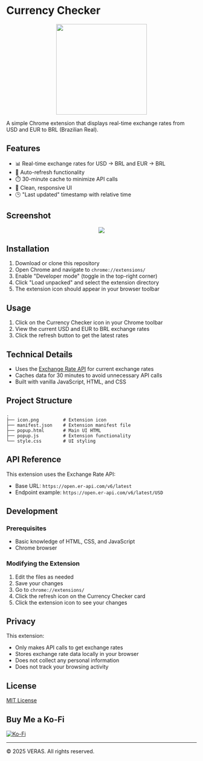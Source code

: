 # Currency Checker

<div align="center"">
  <img src="https://github.com/user-attachments/assets/19ace3d6-029f-469f-a429-adb6a060c15c" style="height: 240px;" />
</div>

A simple Chrome extension that displays real-time exchange rates from USD and EUR to BRL (Brazilian Real).

## Features

- 📊 Real-time exchange rates for USD → BRL and EUR → BRL
- 🔄 Auto-refresh functionality
- ⏱️ 30-minute cache to minimize API calls
- 📱 Clean, responsive UI
- 🕒 "Last updated" timestamp with relative time

## Screenshot
<div align="center"">
  <img src="https://i.imgur.com/KWNQkHs.png"/>
</div>

## Installation

1. Download or clone this repository
2. Open Chrome and navigate to `chrome://extensions/`
3. Enable "Developer mode" (toggle in the top-right corner)
4. Click "Load unpacked" and select the extension directory
5. The extension icon should appear in your browser toolbar

## Usage

1. Click on the Currency Checker icon in your Chrome toolbar
2. View the current USD and EUR to BRL exchange rates
3. Click the refresh button to get the latest rates

## Technical Details

- Uses the [Exchange Rate API](https://open.er-api.com) for current exchange rates
- Caches data for 30 minutes to avoid unnecessary API calls
- Built with vanilla JavaScript, HTML, and CSS

## Project Structure

```
.
├── icon.png         # Extension icon
├── manifest.json    # Extension manifest file
├── popup.html       # Main UI HTML
├── popup.js         # Extension functionality
└── style.css        # UI styling
```

## API Reference

This extension uses the Exchange Rate API:
- Base URL: `https://open.er-api.com/v6/latest`
- Endpoint example: `https://open.er-api.com/v6/latest/USD`

## Development

### Prerequisites
- Basic knowledge of HTML, CSS, and JavaScript
- Chrome browser

### Modifying the Extension
1. Edit the files as needed
2. Save your changes
3. Go to `chrome://extensions/`
4. Click the refresh icon on the Currency Checker card
5. Click the extension icon to see your changes

## Privacy

This extension:
- Only makes API calls to get exchange rates
- Stores exchange rate data locally in your browser
- Does not collect any personal information
- Does not track your browsing activity

## License

[MIT License](LICENSE)

## Buy Me a Ko-Fi
[![Ko-Fi](https://img.shields.io/badge/Ko--fi-F16061?style=for-the-badge&logo=ko-fi&logoColor=white)](https://ko-fi.com/verivi)

---

© 2025 VERAS. All rights reserved.
